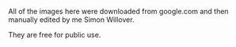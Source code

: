 All of the images here were downloaded from google.com and then manually edited by me Simon Willover.

They are free for public use.
